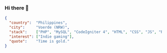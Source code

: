 ### Hi there 👋

```json
{
  "country":  "Philippines",
  "city":     "Voerde (NRW)",
  "stack":    ["PHP", "MySQL", "CodeIgniter 4", "HTML", "CSS", "JS", "ReactJS", "jQuery",],
  "interest": ["Indie gaming"], 
  "quote":    "Time is gold."
}
```


<!--
**ceciiiron/ceciiiron** is a ✨ _special_ ✨ repository because its `README.md` (this file) appears on your GitHub profile.

Here are some ideas to get you started:

- 🔭 I’m currently working on ...
- 🌱 I’m currently learning ...
- 👯 I’m looking to collaborate on ...
- 🤔 I’m looking for help with ...
- 💬 Ask me about ...
- 📫 How to reach me: ...
- 😄 Pronouns: ...
- ⚡ Fun fact: ...
-->
